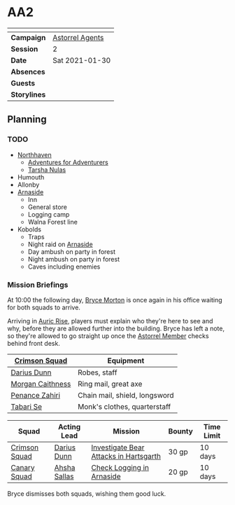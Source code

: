 # AA2

| []() | |
| --- | --- |
| **Campaign** | [Astorrel Agents](../README.md) |
| **Session** | 2 |
| **Date** | Sat 2021-01-30 |
| **Absences** | |
| **Guests** | |
| **Storylines** | |

## Planning

### TODO

- [Northhaven](../../../astarus/civilisations/kingdom-of-astor/settlements/northhaven/README.md)
  - [Adventures for Adventurers](../../../astarus/civilisations/kingdom-of-astor/settlements/northhaven/places/adventures-for-adventurers.md)
  - [Tarsha Nulas](../../../astarus/people/tarsha-nulas.md)
- Humouth
- Allonby
- [Arnaside](../../../astarus/civilisations/kingdom-of-astor/settlements/arnaside/README.md)
  - Inn
  - General store
  - Logging camp
  - Walna Forest line
- Kobolds
  - Traps
  - Night raid on [Arnaside](../../../astarus/civilisations/kingdom-of-astor/settlements/arnaside/README.md)
  - Day ambush on party in forest
  - Night ambush on party in forest
  - Caves including enemies

### Mission Briefings

At 10:00 the following day, [Bryce Morton](../../../astarus/people/bryce-morton.md) is once again in his office waiting for both squads to arrive.

Arriving in [Auric Rise](../../../astarus/civilisations/kingdom-of-astor/settlements/northhaven/places/auric-rise.md), players must explain who they're here to see and why, before they are allowed further into the building. Bryce has left a note, so they're allowed to go straight up once the [Astorrel Member](../../../astarus/civilisations/kingdom-of-astor/organisations/astorrel/ranks/1-member.md) checks behind front desk.

| [Crimson Squad](../../../astarus/civilisations/kingdom-of-astor/organisations/astorrel/squads/ruby.md) | Equipment |
| --- | --- |
| [Darius Dunn](../../../astarus/people/darius-dunn.md) | Robes, staff |
| [Morgan Caithness](../../../astarus/people/morgan-caithness.md) | Ring mail, great axe |
| [Penance Zahiri](../../../astarus/people/penance-zahiri.md) | Chain mail, shield, longsword |
| [Tabari Se](../../../astarus/people/tabari-se.md) | Monk's clothes, quarterstaff |

| Squad | Acting Lead | Mission | Bounty | Time Limit |
| --- | --- | --- | --- | --- |
| [Crimson Squad](../../../astarus/civilisations/kingdom-of-astor/organisations/astorrel/squads/ruby.md) | [Darius Dunn](../../../astarus/people/darius-dunn.md) | [Investigate Bear Attacks in Hartsgarth](../storylines/investigate-bear-attacks-in-hartsgarth.md) | 30 gp | 10 days |
| [Canary Squad](../../../astarus/civilisations/kingdom-of-astor/organisations/astorrel/squads/canary.md) | [Ahsha Sallas](../../../astarus/people/ahsha-sallas.md) | [Check Logging in Arnaside](../storylines/check-logging-in-arnaside.md) | 20 gp | 10 days |

Bryce dismisses both squads, wishing them good luck.
